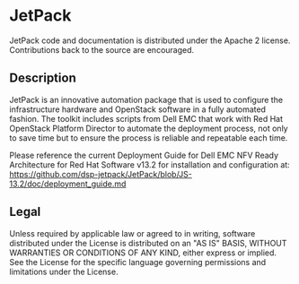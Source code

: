 # JetPack

JetPack code and documentation is distributed under the Apache 2 license. Contributions back to the source are encouraged.  

## Description

JetPack is an innovative automation package that is used to configure the infrastructure hardware and OpenStack software in a fully automated fashion. The toolkit includes scripts from Dell EMC that work with Red Hat OpenStack Platform Director to automate the deployment process, not only to save time but to ensure the process is reliable and repeatable each time.

Please reference the current Deployment Guide for Dell EMC NFV Ready Architecture for Red Hat Software v13.2 for installation and configuration at:
https://github.com/dsp-jetpack/JetPack/blob/JS-13.2/doc/deployment_guide.md

## Legal

Unless required by applicable law or agreed to in writing, software distributed under the License is distributed on an "AS IS" BASIS, WITHOUT WARRANTIES OR CONDITIONS OF ANY KIND, either express or implied. See the License for the specific language governing permissions and limitations under the License.
